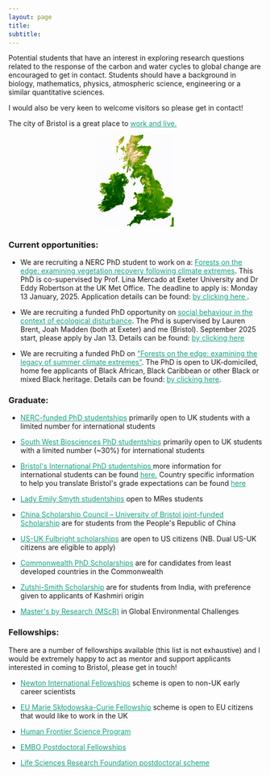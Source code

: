 ```yaml
---
layout: page
title:
subtitle:
---
```


Potential students that have an interest in exploring research questions related to the response of the carbon and water cycles to global change are  encouraged to get in contact. Students should have a background in biology, mathematics, physics, atmospheric science, engineering or a similar quantitative sciences.

I would also be very keen to welcome visitors so please get in contact!

The city of Bristol is a great place to <a href="https://visitbristol.co.uk/inspire/all-about-bristol" style="color:#16a085">work and live.</a>

<div class="floated_img">
<center><img src="assets/img/UK.gif" style="width: 30%; height: 30%" alt="Aus NDVI" ></center>
</div>






<!--
### Current opportunities:

- We are recruiting a NERC GW4+ DLTP PhD student to work on a: <a href="https://www.bristol.ac.uk/biology/courses/postgraduate/phdstudentships/" style="color:#16a085">Forests on the edge: examining the vegetation’s recovery following climate extremess</a>. This PhD is co-supervised by Prof. Lina Mercado at Exeter University and Dr Eddy Robertson at the UK Met Office. The deadline to apply is: Monday 13th January, 2025. To apply, it is important that you've read through the application process at the <a href="https://www.nercgw4plus.ac.uk/how-to-apply" style="color:#16a085">how to apply link (click me) </a>.
-->

### Current opportunities:



- We are recruiting a NERC PhD student to work on a: <a href="https://www.findaphd.com/phds/project/funded-phd-nerc-gw4-dltp-forests-on-the-edge-examining-vegetation-recovery-following-climate-extremes/?p177600" style="color:#16a085">Forests on the edge: examining vegetation recovery following climate extremes</a>. This PhD is co-supervised by Prof. Lina Mercado at Exeter University and Dr Eddy Robertson at the UK Met Office. The deadline to apply is: Monday 13 January, 2025. Application details can be found: <a href="https://www.findaphd.com/phds/project/funded-phd-nerc-gw4-dltp-forests-on-the-edge-examining-vegetation-recovery-following-climate-extremes/?p177600" style="color:#16a085"> by clicking here </a>.

- We are recruiting a funded PhD opportunity on <a href="https://exeter.ac.uk/study/funding/award/?id=5421" style="color:#16a085">social behaviour in the context of ecological disturbance</a>. The Phd is supervised by Lauren Brent, Joah Madden (both at Exeter) and me (Bristol). September 2025 start, please apply by Jan 13. Details can be found: <a href="https://exeter.ac.uk/study/funding/award/?id=5421" style="color:#16a085">by clicking here</a>

- We are recruiting a funded PhD on <a href="https://www.findaphd.com/phds/project/funded-phd-open-to-uk-domiciled-home-fee-applicants-of-black-african-black-caribbean-or-other-black-or-mixed-black-heritage-forests-on-the-edge-examining-the-legacy-of-summer-climate-extremes/?p176173" style="color:#16a085">"Forests on the edge: examining the legacy of summer climate extremes"</a>. The PhD is open to UK-domiciled, home fee applicants of Black African, Black Caribbean or other Black or mixed Black heritage. Details can be found: <a href="https://www.findaphd.com/phds/project/funded-phd-open-to-uk-domiciled-home-fee-applicants-of-black-african-black-caribbean-or-other-black-or-mixed-black-heritage-forests-on-the-edge-examining-the-legacy-of-summer-climate-extremes/?p176173" style="color:#16a085">by clicking here</a>.



### Graduate:

- <a href="https://www.bristol.ac.uk/study/postgraduate/2022/doctoral/phd-great-western-four-dtp/" style="color:#16a085">NERC-funded PhD studentships</a> primarily open to UK students with a limited number for international students

- <a href="https://www.swbio.ac.uk/" style="color:#16a085">South West Biosciences PhD studentships</a> primarily open to UK students with a limited number (~30%) for international students

- <a href="https://bristol.ac.uk/life-sciences/study/postgraduate/fundedstudentships/" style="color:#16a085">Bristol's International PhD studentships </a> more information for international students can be found <a href="https://bristol.ac.uk/study/postgraduate/international/" style="color:#16a085">here.</a> Country specific information to help you translate Bristol's grade expectations can be found <a href="http://www.bristol.ac.uk/international/countries/" style="color:#16a085">here</a>

- <a href="http://www.bristol.ac.uk/biology/bcai/lady-emily-smyth-studentships/" style="color:#16a085">Lady Emily Smyth studentships</a> open to MRes students

- <a href="https://www.bristol.ac.uk/students/support/finances/scholarships/china-scholarship-council/" style="color:#16a085">China Scholarship Council – University of Bristol joint-funded Scholarship</a> are for students from the People's Republic of China

- <a href="https://www.fulbright.org.uk/going-to-the-uk/postgraduate-student-awards/" style="color:#16a085">US-UK Fulbright scholarships</a> are open to US citizens (NB. Dual US-UK citizens are eligible to apply)

- <a href="https://cscuk.fcdo.gov.uk/scholarships/commonwealth-phd-scholarships-for-least-developed-countries-and-fragile-states/" style="color:#16a085">Commonwealth PhD Scholarships</a> are for candidates from least developed countries in the Commonwealth

- <a href="https://www.bristol.ac.uk/students/support/finances/scholarships/zutshi-smith/" style="color:#16a085">Zutshi-Smith Scholarship</a> are for students from India, with preference given to applicants of Kashmiri origin

- <a href="http://www.bristol.ac.uk/cabot/postgraduate-opportunities/cabot-masters/" style="color:#16a085">Master's by Research (MScR)</a> in Global Environmental Challenges


### Fellowships:

There are a number of fellowships available (this list is not exhaustive) and I would be extremely happy to act as mentor and support applicants interested in coming to Bristol, please get in touch!

- <a href="https://royalsociety.org/grants-schemes-awards/grants/newton-international/" style="color:#16a085">Newton International Fellowships</a> scheme is open to non-UK early career scientists

- <a href="https://www.bristol.ac.uk/vc-fellows/" style="color:#16a085">EU Marie Skłodowska-Curie Fellowship</a> scheme is open to EU citizens that would like to work in the UK

- <a href="https://www.hfsp.org/funding/hfsp-funding/postdoctoral-fellowships" style="color:#16a085">Human Frontier Science Program</a>

- <a href="https://www.embo.org/funding/fellowships-grants-and-career-support/postdoctoral-fellowships/" style="color:#16a085">EMBO Postdoctoral Fellowships</a>

- <a href="https://lsrf.org/apply/" style="color:#16a085">Life Sciences Research Foundation postdoctoral scheme</a>



<!-- Global site tag (gtag.js) - Google Analytics -->
<script async src="https://www.googletagmanager.com/gtag/js?id=UA-45662310-1"></script>
<script>
  window.dataLayer = window.dataLayer || [];
  function gtag(){dataLayer.push(arguments);}
  gtag('js', new Date());

  gtag('config', 'UA-45662310-1');
</script>
